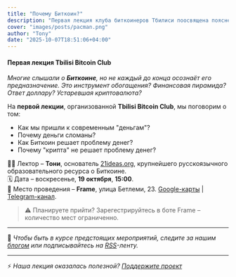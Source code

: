 ```yaml
---
title: "Почему Биткоин?"
description: "Первая лекция клуба биткоинеров Тбилиси поосвящена пояснению превосходства Биткоина над дургими крипто- и национальными валютами."
cover: "images/posts/pacman.png"
author: "Tony"
date: "2025-10-07T18:51:06+04:00"
---
```


#### Первая лекция Tbilisi Bitcoin Club

*Многие слышали о **Биткоине**, но не каждый до конца осознаёт его предназначение. Это инструмент обогащения? Финансовая пирамида? Ответ доллару? Устаревшая криптовалюта?*  

На **первой лекции**, организованной **Tbilisi Bitcoin Club**, мы поговорим о том:

- Как мы пришли к современным "деньгам"?
- Почему деньги сломаны?
- Как Биткоин решает проблему денег?
- Почему "крипта" не решает проблему денег?  

👨‍🏫 Лектор – **Тони**, основатель [21ideas.org](https://21ideas.org), крупнейшего русскоязычного образовательного ресурса о Биткоине.  
🗓️ Дата – воскресенье, **19 октября**, **15:00**.  
📍 Место проведения – **Frame**, улица Бетлеми, 23. [Google-карты](https://maps.app.goo.gl/Jmm9TjDqRYh3Bmey5) | [Telegram-канал](https://t.me/framespb). 
  

> ⚠️ Планируете прийти? Зарегестрируйтесь в боте Frame – количество мест ограниченно. 

---

👀 *Чтобы быть в курсе предстоящих мероприятий, следите за нашим [блогом](/posts) или подписывайтесь на [RSS](/tbmc/index.xml)-ленту.*

---

⚡️ *Наша лекция оказалась полезной? [Поддержите проект](/tbmc/pages/support)*